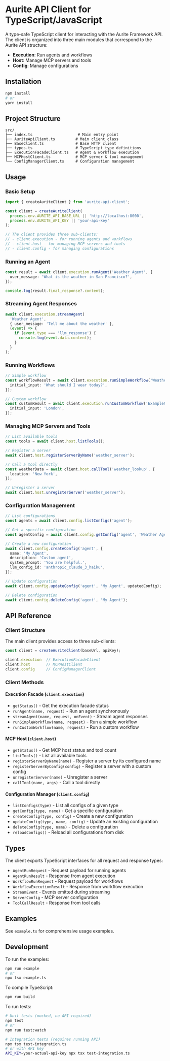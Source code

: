 # Aurite API Client for TypeScript/JavaScript

A type-safe TypeScript client for interacting with the Aurite Framework API. The client is organized into three main modules that correspond to the Aurite API structure:

- **Execution**: Run agents and workflows
- **Host**: Manage MCP servers and tools
- **Config**: Manage configurations

## Installation

```bash
npm install
# or
yarn install
```

## Project Structure

```
src/
├── index.ts                    # Main entry point
├── AuriteApiClient.ts         # Main client class
├── BaseClient.ts              # Base HTTP client
├── types.ts                   # TypeScript type definitions
├── ExecutionFacadeClient.ts   # Agent & workflow execution
├── MCPHostClient.ts           # MCP server & tool management
└── ConfigManagerClient.ts     # Configuration management
```

## Usage

### Basic Setup

```typescript
import { createAuriteClient } from 'aurite-api-client';

const client = createAuriteClient(
  process.env.AURITE_API_BASE_URL || 'http://localhost:8000',
  process.env.AURITE_API_KEY || 'your-api-key'
);

// The client provides three sub-clients:
// - client.execution - for running agents and workflows
// - client.host - for managing MCP servers and tools
// - client.config - for managing configurations
```

### Running an Agent

```typescript
const result = await client.execution.runAgent('Weather Agent', {
  user_message: 'What is the weather in San Francisco?',
});

console.log(result.final_response?.content);
```

### Streaming Agent Responses

```typescript
await client.execution.streamAgent(
  'Weather Agent',
  { user_message: 'Tell me about the weather' },
  (event) => {
    if (event.type === 'llm_response') {
      console.log(event.data.content);
    }
  }
);
```

### Running Workflows

```typescript
// Simple workflow
const workflowResult = await client.execution.runSimpleWorkflow('Weather Planning Workflow', {
  initial_input: 'What should I wear today?',
});

// Custom workflow
const customResult = await client.execution.runCustomWorkflow('ExampleCustomWorkflow', {
  initial_input: 'London',
});
```

### Managing MCP Servers and Tools

```typescript
// List available tools
const tools = await client.host.listTools();

// Register a server
await client.host.registerServerByName('weather_server');

// Call a tool directly
const weatherData = await client.host.callTool('weather_lookup', {
  location: 'New York',
});

// Unregister a server
await client.host.unregisterServer('weather_server');
```

### Configuration Management

```typescript
// List configurations
const agents = await client.config.listConfigs('agent');

// Get a specific configuration
const agentConfig = await client.config.getConfig('agent', 'Weather Agent');

// Create a new configuration
await client.config.createConfig('agent', {
  name: 'My Agent',
  description: 'Custom agent',
  system_prompt: 'You are helpful.',
  llm_config_id: 'anthropic_claude_3_haiku',
});

// Update configuration
await client.config.updateConfig('agent', 'My Agent', updatedConfig);

// Delete configuration
await client.config.deleteConfig('agent', 'My Agent');
```

## API Reference

### Client Structure

The main client provides access to three sub-clients:

```typescript
const client = createAuriteClient(baseUrl, apiKey);

client.execution  // ExecutionFacadeClient
client.host       // MCPHostClient
client.config     // ConfigManagerClient
```

### Client Methods

#### Execution Facade (`client.execution`)
- `getStatus()` - Get the execution facade status
- `runAgent(name, request)` - Run an agent synchronously
- `streamAgent(name, request, onEvent)` - Stream agent responses
- `runSimpleWorkflow(name, request)` - Run a simple workflow
- `runCustomWorkflow(name, request)` - Run a custom workflow

#### MCP Host (`client.host`)
- `getStatus()` - Get MCP host status and tool count
- `listTools()` - List all available tools
- `registerServerByName(name)` - Register a server by its configured name
- `registerServerByConfig(config)` - Register a server with a custom config
- `unregisterServer(name)` - Unregister a server
- `callTool(name, args)` - Call a tool directly

#### Configuration Manager (`client.config`)
- `listConfigs(type)` - List all configs of a given type
- `getConfig(type, name)` - Get a specific configuration
- `createConfig(type, config)` - Create a new configuration
- `updateConfig(type, name, config)` - Update an existing configuration
- `deleteConfig(type, name)` - Delete a configuration
- `reloadConfigs()` - Reload all configurations from disk

## Types

The client exports TypeScript interfaces for all request and response types:

- `AgentRunRequest` - Request payload for running agents
- `AgentRunResult` - Response from agent execution
- `WorkflowRunRequest` - Request payload for workflows
- `WorkflowExecutionResult` - Response from workflow execution
- `StreamEvent` - Events emitted during streaming
- `ServerConfig` - MCP server configuration
- `ToolCallResult` - Response from tool calls

## Examples

See `example.ts` for comprehensive usage examples.

## Development

To run the examples:

```bash
npm run example
# or
npx tsx example.ts
```

To compile TypeScript:

```bash
npm run build
```

To run tests:

```bash
# Unit tests (mocked, no API required)
npm test
# or
npm run test:watch

# Integration tests (requires running API)
npx tsx test-integration.ts
# or with API key
API_KEY=your-actual-api-key npx tsx test-integration.ts

